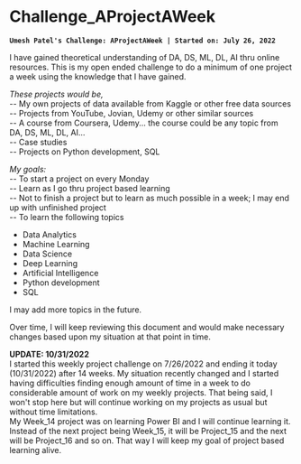 # Challenge_AProjectAWeek
**`Umesh Patel's Challenge: AProjectAWeek | Started on: July 26, 2022`**

I have gained theoretical understanding of DA, DS, ML, DL, AI thru online resources. This is my open ended challenge to do a minimum of one project a week using the knowledge that I have gained.

*These projects would be,*  
-- My own projects of data available from Kaggle or other free data sources  
-- Projects from YouTube, Jovian, Udemy or other similar sources  
-- A course from Coursera, Udemy... the course could be any topic from DA, DS, ML, DL, AI...  
-- Case studies  
-- Projects on Python development, SQL  

*My goals:*  
-- To start a project on every Monday  
-- Learn as I go thru project based learning  
-- Not to finish a project but to learn as much possible in a week; I may end up with unfinished project  
-- To learn the following topics
   * Data Analytics
   * Machine Learning
   * Data Science
   * Deep Learning
   * Artificial Intelligence
   * Python development
   * SQL

I may add more topics in the future.

Over time, I will keep reviewing this document and would make necessary changes based upon my situation at that point in time.

**UPDATE: 10/31/2022**  
I started this weekly project challenge on 7/26/2022 and ending it today (10/31/2022) after 14 weeks. My situation recently changed and I started having difficulties finding enough amount of time in a week to do considerable amount of work on my weekly projects. That being said, I won't stop here but will continue working on my projects as usual but without time limitations.  
My Week_14 project was on learning Power BI and I will continue learning it. Instead of the next project being Week_15, it will be Project_15 and the next will be Project_16 and so on. That way I will keep my goal of project based learning alive.
